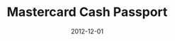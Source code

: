 ---
title: Mastercard Cash Passport
client: Red Ant / Mastercard
description: I worked with Mastercard to design the onboarding and account management experience of its pre-paid multi-currency travel card.
date: 2012-12-01
casestudy: false
---